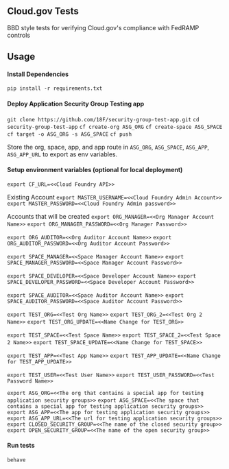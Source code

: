 ## Cloud.gov Tests
BBD style tests for verifying Cloud.gov's compliance with FedRAMP controls

## Usage

#### Install Dependencies  
`pip install -r requirements.txt`

#### Deploy Application Security Group Testing app
`git clone https://github.com/18F/security-group-test-app.git`
`cd security-group-test-app`
`cf create-org ASG_ORG`
`cf create-space ASG_SPACE`
`cf target -o ASG_ORG -s ASG_SPACE`
`cf push`

Store the org, space, app, and app route in `ASG_ORG`, `ASG_SPACE`, `ASG_APP`, `ASG_APP_URL` to export as env variables.

#### Setup environment variables (optional for local deployment)
`export CF_URL=<<Cloud Foundry API>>`

Existing Account
`export MASTER_USERNAME=<<Cloud Foundry Admin Account>>`
`export MASTER_PASSWORD=<<Cloud Foundry Admin password>>`

Accounts that will be created
`export ORG_MANAGER=<<Org Manager Account Name>>`
`export ORG_MANAGER_PASSWORD=<<Org Manager Password>>`

`export ORG_AUDITOR=<<Org Auditor Account Name>>`
`export ORG_AUDITOR_PASSWORD=<<Org Auditor Account Password>>`

`export SPACE_MANAGER=<<Space Manager Account Name>>`
`export SPACE_MANAGER_PASSWORD=<<Space Manager Account Password>>`

`export SPACE_DEVELOPER=<<Space Developer Account Name>>`
`export SPACE_DEVELOPER_PASSWORD=<<Space Developer Account Password>>`

`export SPACE_AUDITOR=<<Space Auditor Account Name>>`
`export SPACE_AUDITOR_PASSWORD=<<Space Auditor Account Password>>`

`export TEST_ORG=<<Test Org Name>>`
`export TEST_ORG_2=<<Test Org 2 Name>>`
`export TEST_ORG_UPDATE=<<Name Change for TEST_ORG>>`

`export TEST_SPACE=<<Test Space Name>>`
`export TEST_SPACE_2=<<Test Space 2 Name>>`
`export TEST_SPACE_UPDATE=<<Name Change for TEST_SPACE>>`

`export TEST_APP=<<Test App Name>>`
`export TEST_APP_UPDATE=<<Name Change for TEST_APP_UPDATE>>`

`export TEST_USER=<<Test User Name>>`
`export TEST_USER_PASSWORD=<<Test Password Name>>`

`export ASG_ORG=<<The org that contains a special app for testing application security groups>>`
`export ASG_SPACE=<<The space that contains a special app for testing application security groups>>`
`export ASG_APP=<<The app for testing application security groups>>`
`export ASG_APP_URL=<<The url for testing application security groups>>`
`export CLOSED_SECURITY_GROUP=<<The name of the closed security group>>`
`export OPEN_SECURITY_GROUP=<<The name of the open security group>>`


#### Run tests
`behave`
